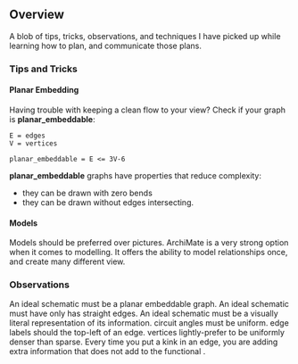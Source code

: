 ## Overview

A blob of tips, tricks, observations, and techniques I have picked up while learning how to plan, and communicate those plans.

### Tips and Tricks
#### Planar Embedding
Having trouble with keeping a clean flow to your view?
Check if your graph is **planar_embeddable**:
```
E = edges
V = vertices
 
planar_embeddable = E <= 3V-6 
```

**planar_embeddable** graphs have properties that reduce complexity: 
- they can be drawn with zero bends 
- they can be drawn without edges intersecting.  

#### Models
Models should be preferred over pictures.
ArchiMate is a very strong option when it comes to modelling.
It offers the ability to model relationships once, and create many different view.

### Observations

An ideal schematic must be a planar embeddable graph.
An ideal schematic must have only has straight edges.
An ideal schematic must be a visually literal representation of its information.
circuit angles must be uniform.
edge labels should the top-left of an edge.
vertices lightly-prefer to be uniformly denser than sparse. 
Every time you put a kink in an edge, you are adding extra information that does not add to the functional .
